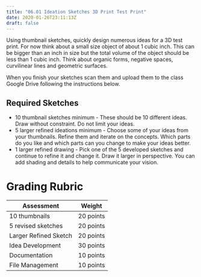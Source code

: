 ```yaml
---
title: "06.01 Ideation Sketches 3D Print Test Print"
date: 2020-01-26T23:11:13Z
draft: false
---
```


Using thumbnail sketches, quickly design numerous ideas for a 3D test print. For now think about a small size object of about 1 cubic inch. This can be bigger than an inch in size but the total volume of the object should be less than 1 cubic inch. Think about organic forms, negative spaces, curvilinear lines and geometric surfaces.

When you finish your sketches scan them and upload them to the class Google Drive following the instructions below.

## Required Sketches

- 10 thumbnail sketches minimum - These should be 10 different ideas. Draw without constraint. Do not limit your ideas.
- 5 larger refined ideations minimum - Choose some of your ideas from your thumbnails. Refine them and iterate on the concepts. Which parts do you like and which parts can you change to make your ideas better.
- 1 larger refined drawing - Pick one of the 5 developed sketches and continue to refine it and change it. Draw it larger in perspective. You can add shading and details to help communicate your vision.

# Grading Rubric

| Assessment            | Weight    |
| --------------------- | --------- |
| 10 thumbnails         | 20 points |
| 5 revised sketches    | 20 points |
| Larger Refined Sketch | 20 points |
| Idea Development      | 30 points |
| Documentation         | 10 points |
| File Management       | 10 points |
